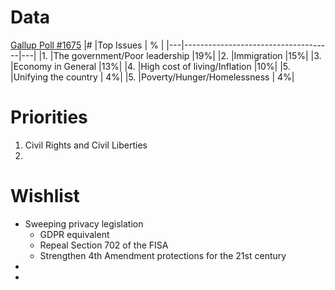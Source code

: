 # Data
[Gallup Poll #1675](https://news.gallup.com/poll/1675/most-important-problem.aspx)
|#  |Top Issues                           | % |
|---|-------------------------------------|---|
|1. |The government/Poor leadership       |19%|
|2. |Immigration                          |15%|
|3. |Economy in General                   |13%|
|4. |High cost of living/Inflation        |10%|
|5. |Unifying the country                 | 4%|
|5. |Poverty/Hunger/Homelessness          | 4%|

# Priorities
1. Civil Rights and Civil Liberties
2. 

# Wishlist
* Sweeping privacy legislation
  * GDPR equivalent
  * Repeal Section 702 of the FISA
  * Strengthen 4th Amendment protections for the 21st century
*
*
